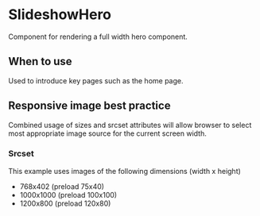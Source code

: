 # SlideshowHero

Component for rendering a full width hero component.

## When to use

Used to introduce key pages such as the home page.

## Responsive image best practice

Combined usage of sizes and srcset attributes will allow browser to select most appropriate image source for the current screen width.

### Srcset

This example uses images of the following dimensions (width x height)

- 768x402 (preload 75x40)
- 1000x1000 (preload 100x100)
- 1200x800 (preload 120x80)
